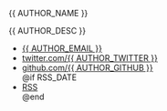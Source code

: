 ---
---

<p class="author-name">{{ AUTHOR_NAME }}</p>
<p class="author-desc">{{ AUTHOR_DESC }}</p>
<ul class="fa-ul">
	<li class="author-contact"><i class="fa-li fa fa-envelope"></i><a href="mailto:{{ AUTHOR_EMAIL }}">{{ AUTHOR_EMAIL }}</a></li>
	<li class="author-contact"><i class="fa-li fa fa-twitter"></i><a href="https://twitter.com/{{ AUTHOR_TWITTER }}">twitter.com/{{ AUTHOR_TWITTER }}</a></li>
	<li class="author-contact"><i class="fa-li fa fa-github"></i><a href="https://github.com/{{ AUTHOR_GITHUB }}">github.com/{{ AUTHOR_GITHUB }}</a></li>
@if RSS_DATE
	<li class="author-contact"><i class="fa-li fa fa-rss"></i><a href="rss.xml">RSS</a></li>
@end
</ul>
